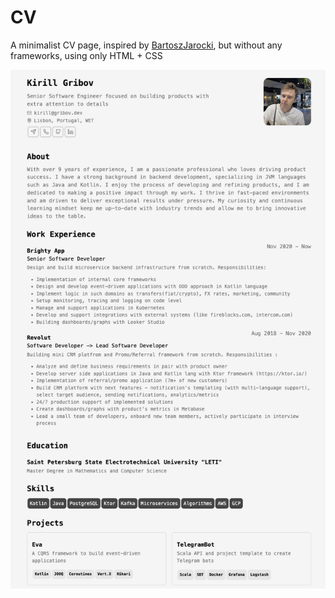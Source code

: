 # CV
A minimalist CV page, inspired by [BartoszJarocki](https://github.com/BartoszJarocki/cv), but without any frameworks, using only HTML + CSS

![alt text](example.png)
